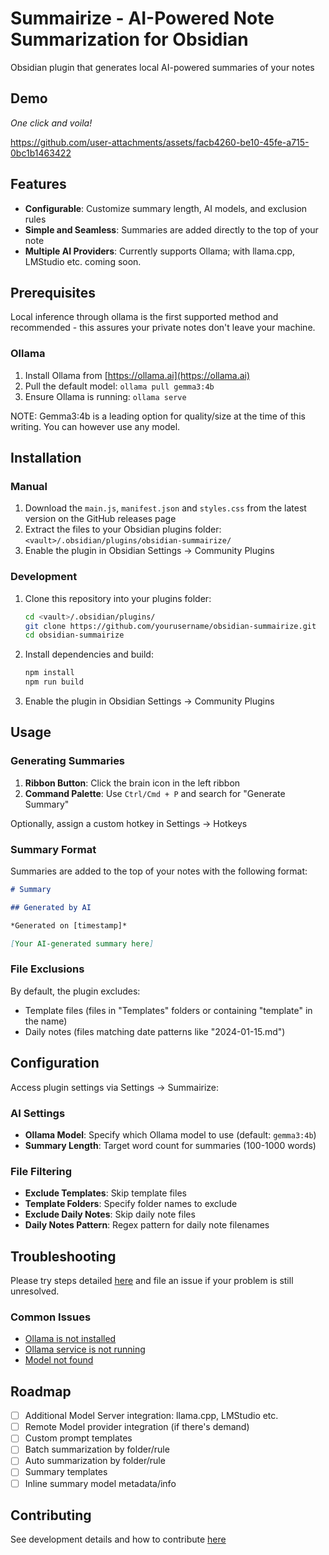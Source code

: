 # Summairize - AI-Powered Note Summarization for Obsidian

Obsidian plugin that generates local AI-powered summaries of your notes

## Demo

*One click and voila!*

https://github.com/user-attachments/assets/facb4260-be10-45fe-a715-0bc1b1463422

## Features

- **Configurable**: Customize summary length, AI models, and exclusion rules
- **Simple and Seamless**: Summaries are added directly to the top of your note
- **Multiple AI Providers**: Currently supports Ollama; with llama.cpp, LMStudio etc. coming soon.

## Prerequisites

Local inference through ollama is the first supported method and recommended - this assures your private notes don't leave your machine.

### Ollama

1. Install Ollama from [https://ollama.ai](https://ollama.ai)
2. Pull the default model: `ollama pull gemma3:4b`
3. Ensure Ollama is running: `ollama serve`

NOTE: Gemma3:4b is a leading option for quality/size at the time of this writing. You can however use any model.
## Installation

### Manual

1. Download the `main.js`, `manifest.json` and `styles.css` from the latest version on the GitHub releases page
2. Extract the files to your Obsidian plugins folder: `<vault>/.obsidian/plugins/obsidian-summairize/`
3. Enable the plugin in Obsidian Settings → Community Plugins

### Development

1. Clone this repository into your plugins folder:
   ```bash
   cd <vault>/.obsidian/plugins/
   git clone https://github.com/yourusername/obsidian-summairize.git
   cd obsidian-summairize
   ```

2. Install dependencies and build:
   ```bash
   npm install
   npm run build
   ```

3. Enable the plugin in Obsidian Settings → Community Plugins

## Usage

### Generating Summaries

1. **Ribbon Button**: Click the brain icon in the left ribbon
2. **Command Palette**: Use `Ctrl/Cmd + P` and search for "Generate Summary"

Optionally, assign a custom hotkey in Settings → Hotkeys

### Summary Format

Summaries are added to the top of your notes with the following format:

```markdown
# Summary

## Generated by AI

*Generated on [timestamp]*

[Your AI-generated summary here]
```

### File Exclusions

By default, the plugin excludes:
- Template files (files in "Templates" folders or containing "template" in the name)
- Daily notes (files matching date patterns like "2024-01-15.md")

## Configuration

Access plugin settings via Settings → Summairize:

### AI Settings
- **Ollama Model**: Specify which Ollama model to use (default: `gemma3:4b`)
- **Summary Length**: Target word count for summaries (100-1000 words)

### File Filtering
- **Exclude Templates**: Skip template files
- **Template Folders**: Specify folder names to exclude
- **Exclude Daily Notes**: Skip daily note files
- **Daily Notes Pattern**: Regex pattern for daily note filenames

## Troubleshooting

Please try steps detailed [here](docs/TROUBLESHOOTING.md) and file an issue if your problem is still unresolved. 
### Common Issues

- [Ollama is not installed](docs/TROUBLESHOOTING.md#step-1-verify-ollama-installation)
- [Ollama service is not running](docs/TROUBLESHOOTING.md#step-2-check-ollama-service)
- [Model not found](docs/TROUBLESHOOTING.md#step-3-check-model-availability)

## Roadmap

- [ ] Additional Model Server integration: llama.cpp, LMStudio etc.
- [ ] Remote Model provider integration (if there's demand)
- [ ] Custom prompt templates
- [ ] Batch summarization by folder/rule
- [ ] Auto summarization by folder/rule
- [ ] Summary templates
- [ ] Inline summary model metadata/info

## Contributing

See development details and how to contribute [here](docs/CONTRIBUTING.md)

